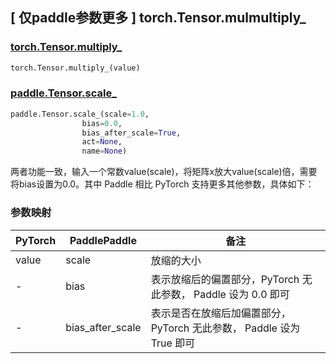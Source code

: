 ## [ 仅paddle参数更多 ] torch.Tensor.mulmultiply_

### [torch.Tensor.multiply_](https://pytorch.org/docs/1.13/generated/torch.Tensor.multiply_.html?highlight=multiply#torch.Tensor.multiply_)

```python
torch.Tensor.multiply_(value)
```

### [paddle.Tensor.scale_](https://www.paddlepaddle.org.cn/documentation/docs/zh/api/paddle/Tensor_cn.html#id16)

```python
paddle.Tensor.scale_(scale=1.0, 
                bias=0.0, 
                bias_after_scale=True, 
                act=None, 
                name=None)
```

两者功能一致，输入一个常数value(scale)，将矩阵x放大value(scale)倍，需要将bias设置为0.0。其中 Paddle 相比 PyTorch 支持更多其他参数，具体如下：
### 参数映射
| PyTorch       | PaddlePaddle | 备注                                                   |
| ------------- | ------------ | ------------------------------------------------------ |
| value          | scale         | 放缩的大小                                     |
| -          | bias         | 表示放缩后的偏置部分，PyTorch 无此参数， Paddle 设为 0.0 即可                                     |
| -          | bias_after_scale         | 表示是否在放缩后加偏置部分，PyTorch 无此参数， Paddle 设为 True 即可                                     |


